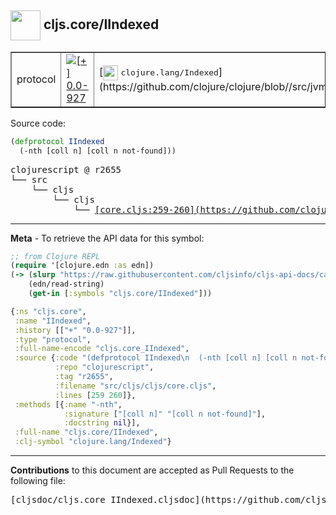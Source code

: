 ## <img width="48px" valign="middle" src="http://i.imgur.com/Hi20huC.png"> cljs.core/IIndexed

 <table border="1">
<tr>

<td>protocol</td>
<td><a href="https://github.com/cljsinfo/cljs-api-docs/tree/0.0-927"><img valign="middle" alt="[+] 0.0-927" src="https://img.shields.io/badge/+-0.0--927-lightgrey.svg"></a> </td>
<td>
[<img height="24px" valign="middle" src="http://i.imgur.com/1GjPKvB.png"> <samp>clojure.lang/Indexed</samp>](https://github.com/clojure/clojure/blob//src/jvm/clojure/lang/Indexed.java)
</td>
</tr>
</table>






Source code:

```clj
(defprotocol IIndexed
  (-nth [coll n] [coll n not-found]))
```

 <pre>
clojurescript @ r2655
└── src
    └── cljs
        └── cljs
            └── <ins>[core.cljs:259-260](https://github.com/clojure/clojurescript/blob/r2655/src/cljs/cljs/core.cljs#L259-L260)</ins>
</pre>


---

__Meta__ - To retrieve the API data for this symbol:

```clj
;; from Clojure REPL
(require '[clojure.edn :as edn])
(-> (slurp "https://raw.githubusercontent.com/cljsinfo/cljs-api-docs/catalog/cljs-api.edn")
    (edn/read-string)
    (get-in [:symbols "cljs.core/IIndexed"]))
```

```clj
{:ns "cljs.core",
 :name "IIndexed",
 :history [["+" "0.0-927"]],
 :type "protocol",
 :full-name-encode "cljs.core_IIndexed",
 :source {:code "(defprotocol IIndexed\n  (-nth [coll n] [coll n not-found]))",
          :repo "clojurescript",
          :tag "r2655",
          :filename "src/cljs/cljs/core.cljs",
          :lines [259 260]},
 :methods [{:name "-nth",
            :signature ["[coll n]" "[coll n not-found]"],
            :docstring nil}],
 :full-name "cljs.core/IIndexed",
 :clj-symbol "clojure.lang/Indexed"}

```

---

__Contributions__ to this document are accepted as Pull Requests to the following file:

 <pre>
[cljsdoc/cljs.core_IIndexed.cljsdoc](https://github.com/cljsinfo/cljs-api-docs/blob/master/cljsdoc/cljs.core_IIndexed.cljsdoc)
</pre>

